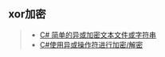 ## xor加密  
>* [C# 简单的异或加密文本文件或字符串](https://www.cnblogs.com/guogangsun/p/10046924.html)  
>* [C#使用异或操作符进行加密/解密](https://blog.csdn.net/xc917563264/article/details/109327076)  